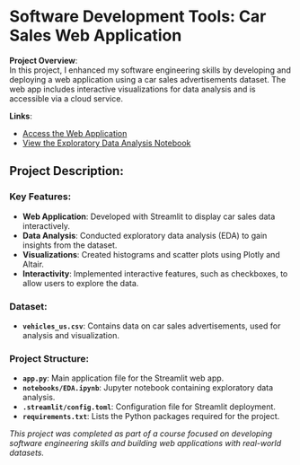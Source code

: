 # Software Development Tools: Car Sales Web Application

**Project Overview**:  
In this project, I enhanced my software engineering skills by developing and deploying a web application using a car sales advertisements dataset. The web app includes interactive visualizations for data analysis and is accessible via a cloud service.

**Links**:  
- [Access the Web Application](https://project-da7z.onrender.com/)  
- [View the Exploratory Data Analysis Notebook](./notebooks/EDA.ipynb)

## Project Description:

### Key Features:
- **Web Application**: Developed with Streamlit to display car sales data interactively.
- **Data Analysis**: Conducted exploratory data analysis (EDA) to gain insights from the dataset.
- **Visualizations**: Created histograms and scatter plots using Plotly and Altair.
- **Interactivity**: Implemented interactive features, such as checkboxes, to allow users to explore the data.

### Dataset:
- **`vehicles_us.csv`**: Contains data on car sales advertisements, used for analysis and visualization.

### Project Structure:
- **`app.py`**: Main application file for the Streamlit web app.
- **`notebooks/EDA.ipynb`**: Jupyter notebook containing exploratory data analysis.
- **`.streamlit/config.toml`**: Configuration file for Streamlit deployment.
- **`requirements.txt`**: Lists the Python packages required for the project.

*This project was completed as part of a course focused on developing software engineering skills and building web applications with real-world datasets.*
